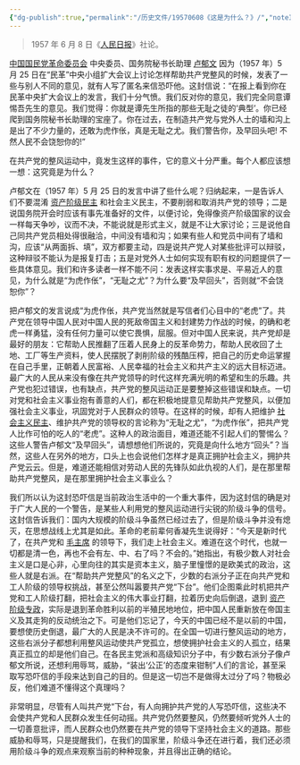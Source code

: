 ```yaml
---
{"dg-publish":true,"permalink":"/历史文件/19570608《这是为什么？》/","noteIcon":""}
---
```



> 1957 年 6 月 8 日《[人民日报](https://baike.baidu.com/item/%E4%BA%BA%E6%B0%91%E6%97%A5%E6%8A%A5/706569?fromModule=lemma_inlink)》社论。

[中国国民党革命委员会](https://baike.baidu.com/item/%E4%B8%AD%E5%9B%BD%E5%9B%BD%E6%B0%91%E5%85%9A%E9%9D%A9%E5%91%BD%E5%A7%94%E5%91%98%E4%BC%9A?fromModule=lemma_inlink) 中央委员、国务院秘书长助理 [卢郁文](https://baike.baidu.com/item/%E5%8D%A2%E9%83%81%E6%96%87?fromModule=lemma_inlink) 因为（1957 年）5 月 25 日在“民革”中央小组扩大会议上讨论怎样帮助共产党整风的时候，发表了一些与别人不同的意见，就有人写了匿名来信恐吓他。这封信说：“在报上看到你在民革中央扩大会议上的发言，我们十分气愤。我们反对你的意见，我们完全同意谭惕吾先生的意见。我们觉得：你就是谭先生所指的那些无耻之徒的‘典型’。你已经爬到国务院秘书长助理的宝座了。你在过去，在制造共产党与党外人士的墙和沟上是出了不少力量的，还敢为虎作伥，真是无耻之尤。我们警告你，及早回头吧! 不然人民不会饶恕你的!”

在共产党的整风运动中，竟发生这样的事件，它的意义十分严重。每个人都应该想一想：这究竟是为什么？

卢郁文在（1957 年）5 月 25 日的发言中讲了些什么呢？归纳起来，一是告诉人们不要混淆 [资产阶级民主](https://baike.baidu.com/item/%E8%B5%84%E4%BA%A7%E9%98%B6%E7%BA%A7%E6%B0%91%E4%B8%BB/5841530?fromModule=lemma_inlink) 和社会主义民主，不要削弱和取消共产党的领导；二是说国务院开会时应该有事先准备好的文件，以便讨论，免得像资产阶级国家的议会一样每天争吵，议而不决，不能说就是形式主义，就是不让大家讨论；三是说他自己同共产党员相处得很融洽，中间没有墙和沟；如果有些人和党员中间有了墙和沟，应该“从两面拆、填”，双方都要主动，四是说共产党人对某些批评可以辩驳，这种辩驳不能认为是报复打击；五是对党外人士如何实现有职有权的问题提供了一些具体意见。我们和许多读者一样不能不问：发表这样实事求是、平易近人的意见，为什么就是“为虎作伥”，“无耻之尤”？为什么要“及早回头”，否则就“不会饶恕你”？

把卢郁文的发言说成“为虎作伥，共产党当然就是写信者们心目中的“老虎”了。共产党在领导中国人民对中国人民的死敌帝国主义和封建势力作战的时候，的确和老虎一样勇猛，没有任何力量可以使它畏惧，屈服。但对中国人民来说，共产党却是最好的朋友：它帮助人民推翻了压着人民身上的反革命势力，帮助人民收回了土地、工厂等生产资料，使人民摆脱了剥削阶级的残酷压榨，把自己的历史命运掌握在自己手里，正朝着人民富裕、人民幸福的社会主义和共产主义的远大目标迈进。最广大的人民从来没有像在共产党领导的时代这样充满光明的希望和生的乐趣。共产党也犯过错误，也有缺点，共产党的整风运动正是要整掉这些错误和缺点。一切对党和社会主义事业抱有善意的人们，都在积极地提意见帮助共产党整风，以便加强社会主义事业，巩固党对于人民群众的领导。在这样的时候，却有人把维护 [社会主义民主](https://baike.baidu.com/item/%E7%A4%BE%E4%BC%9A%E4%B8%BB%E4%B9%89%E6%B0%91%E4%B8%BB/2228580?fromModule=lemma_inlink)、维护共产党的领导权的言论称为“无耻之尤”，“为虎作伥”，把共产党人比作可怕的吃人的“老虎”。这种人的政治面目，难道还能不引起人们的警惕么？这些人警告卢郁文“及早回头”，请想想他们所说的，究竟是向什么地方“回头”？当然，这些人在另外的地方，口头上也会说他们怎样才是真正拥护社会主义，拥护共产党云云。但是，难道还能相信对劳动人民的先锋队如此仇视的人们，是在那里帮助共产党整风，是在那里拥护社会主义事业么？

我们所以认为这封恐吓信是当前政治生活中的一个重大事件，因为这封信的确是对于广大人民的一个警告，是某些人利用党的整风运动进行尖锐的阶级斗争的信号。这封信告诉我们：国内大规模的阶级斗争虽然已经过去了，但是阶级斗争并没有熄灭，在思想战线上尤其是如此。革命的老前辈何香凝先生说得好：“今天是新时代了，在共产党和 [毛主席](https://baike.baidu.com/item/%E6%AF%9B%E4%B8%BB%E5%B8%AD?fromModule=lemma_inlink) 的领导下，我们走上社会主义。难道在这个时代，也就一切都是清一色，再也不会有左、中、右了吗？不会的。”她指出，有极少数人对社会主义是口是心非，心里向往的其实是资本主义，脑子里憧憬的是欧美式的政治，这些人就是右派。在“帮助共产党整风”的名义之下，少数的右派分子正在向共产党和工人阶级的领导权挑战，甚至公然叫嚣要共产党“下台”。他们企图乘此时机把共产党和工人阶级打翻，把社会主义的伟大事业打翻，拉着历史向后倒退，退到 [资产阶级专政](https://baike.baidu.com/item/%E8%B5%84%E4%BA%A7%E9%98%B6%E7%BA%A7%E4%B8%93%E6%94%BF/10695664?fromModule=lemma_inlink)，实际是退到革命胜利以前的半殖民地地位，把中国人民重新放在帝国主义及其走狗的反动统治之下。可是他们忘记了，今天的中国已经不是以前的中国，要想使历史倒退，最广大的人民是决不许可的。在全国一切进行整风运动的地方，这些右派分子都想利用整风运动使共产党孤立，想使拥护社会主义的人孤立，结果真正孤立的却是他们自己。在各民主党派和高级知识分子中，有少数右派分子像卢郁文所说，还想利用辱骂，威胁，“装出‘公正’的态度来钳制”人们的言论，甚至采取写恐吓信的手段来达到自己的目的。但是这一切岂不是做得太过分了吗？物极必反，他们难道不懂得这个真理吗？

非常明显，尽管有人叫共产党“下台，有人向拥护共产党的人写恐吓信，这些决不会使共产党和人民群众发生任何动摇。共产党仍然要整风，仍然要倾听党外人士的一切善意批评，而人民群众也仍然要在共产党的领导下坚持社会主义的道路。那些威胁和辱骂，只是提醒我们，在我们的国家里，阶级斗争还在进行着，我们还必须用阶级斗争的观点来观察当前的种种现象，并且得出正确的结论。